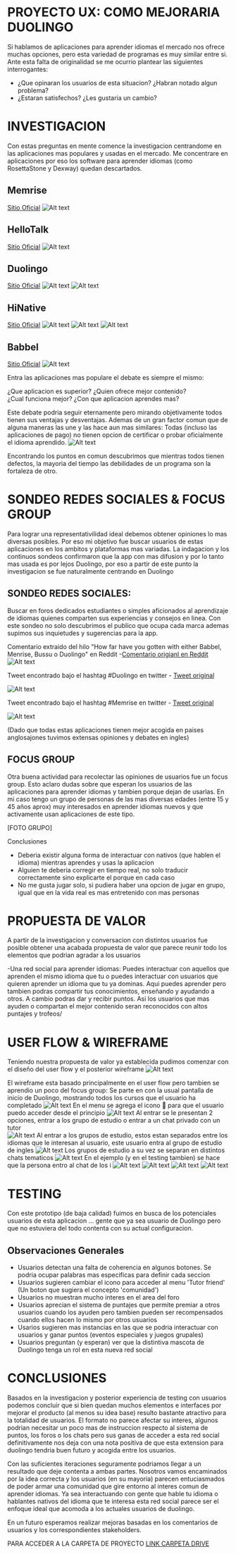# PROYECTO UX: COMO MEJORARIA DUOLINGO

  Si hablamos de aplicaciones para aprender idiomas el mercado nos ofrece muchas opciones, pero esta variedad de programas es muy similar entre si. Ante esta falta de originalidad se me ocurrio plantear las siguientes interrogantes:

* ¿Que opinaran los usuarios de esta situacion? ¿Habran notado algun problema?
* ¿Estaran satisfechos?  ¿Les gustaria un cambio?
  
  

# INVESTIGACION
Con estas preguntas en mente comence la investigacion centrandome en las aplicaciones mas populares y usadas en el mercado. Me concentrare en aplicaciones por eso los software para aprender idiomas (como RosettaStone y Dexway) quedan descartados. 


## Memrise 
 [Sitio Oficial](https://www.memrise.com/)
![Alt text](https://github.com/minimalista12/Proyecto-Final/blob/master/imagenes/memrise.png?raw=true " ")

## HelloTalk 
 [Sitio Oficial](https://www.hellotalk.com/)
![Alt text](https://github.com/minimalista12/Proyecto-Final/blob/master/imagenes/Hellotalk1.png?raw=true " ")

## Duolingo 
 [Sitio Oficial](https://www.duolingo.com/)
![Alt text](https://github.com/minimalista12/Proyecto-Final/blob/master/imagenes/Duolingo1.png?raw=true " ")
![Alt text](https://github.com/minimalista12/Proyecto-Final/blob/master/imagenes/Duolingo2.png?raw=true " ")


## HiNative
 [Sitio Oficial](https://hinative.com/es-MX)
![Alt text](https://github.com/minimalista12/Proyecto-Final/blob/master/imagenes/Hinative1.png?raw=true " ")
![Alt text](https://github.com/minimalista12/Proyecto-Final/blob/master/imagenes/Hinative2.png?raw=true " ")
![Alt text](https://github.com/minimalista12/Proyecto-Final/blob/master/imagenes/Hinative3.png?raw=true " ")


## Babbel
 [Sitio Oficial](https://www.babbel.com/)
![Alt text](https://github.com/minimalista12/Proyecto-Final/blob/master/imagenes/babbel.png?raw=true " ")






Entra las aplicaciones mas populare el debate es siempre el mismo:

¿Que aplicacion es superior?  ¿Quien ofrece mejor contenido?  
¿Cual funciona mejor?  ¿Con que aplicacion aprendes mas?

Este debate podria seguir eternamente pero mirando objetivamente todos tienen sus ventajas y desventajas. Ademas de un gran factor comun que de alguna maneras las une y las hace aun mas similares: 
Todas (incluso las aplicaciones de pago) no tienen opcion de certificar o probar oficialmente el idioma aprendido.
![Alt text](https://github.com/minimalista12/Proyecto-Final/blob/master/imagenes/2018-03-08-09-33-docs.google.com.png?raw=true " ")

Encontrando los puntos en comun descubrimos que mientras todos tienen defectos, la mayoria del tiempo las debilidades de un programa son la fortaleza de otro.


# SONDEO REDES SOCIALES & FOCUS GROUP 

Para lograr una representativilidad ideal debemos obtener opiniones lo mas diversas posibles. Por eso mi objetivo fue buscar usuarios de estas aplicaciones en los ambitos y plataformas mas variadas. La indagacion y los continuos sondeos confirmaron que la app con mas difusion y por lo tanto mas usada es por lejos Duolingo, por eso a partir de este punto la investigacion se fue naturalmente centrando en Duolingo



## SONDEO REDES SOCIALES: 
Buscar en foros dedicados estudiantes o simples aficionados al aprendizaje de idiomas quienes comparten sus experiencias y consejos en linea. Con este sondeo no solo descubrimos el publico que ocupa cada marca ademas supimos sus inquietudes y sugerencias para la app.

Comentario extraido del hilo "How far have you gotten with either Babbel, Menrise, Bussu o Duolingo" en Reddit -[Comentario origianl en Reddit](https://www.reddit.com/r/languagelearning/comments/6cpf44/how_far_have_you_gotten_with_either_duolingo_or/)
![Alt text](https://github.com/minimalista12/Proyecto-Final/blob/master/imagenes/2018-03-09-11-23-www.reddit.com.png?raw=true " ")

Tweet encontrado bajo el hashtag #Duolingo en twitter - [Tweet original](https://twitter.com/archer_liv/status/969697252376690689)

![Alt text](https://github.com/minimalista12/Proyecto-Final/blob/master/imagenes/2018-03-13-13-53-twitter.com.png?raw=true " ")

Tweet encontrado bajo el hashtag #Memrise en twitter - [Tweet original](https://twitter.com/trontsephore/status/941245600158318593)

![Alt text](https://github.com/minimalista12/Proyecto-Final/blob/master/imagenes/2018-03-13-20-56-twitter.com.png?raw=true " ")

(Dado que todas estas aplicaciones tienen mejor acogida en paises anglosajones tuvimos extensas opiniones y debates en ingles)



## FOCUS GROUP 

Otra buena actividad para recolectar las opiniones de usuarios fue un focus group. Esto aclaro dudas sobre que esperan los usuarios de las aplicaciones para aprender idiomas y tambien porque dejan de usarlas.  En mi caso tengo un grupo de personas de las mas diversas edades (entre 15 y 45 años aprox) muy interesados en aprender idiomas nuevos y que activamente usan aplicaciones de este tipo. 



[FOTO GRUPO] 

Conclusiones
+  Deberia existir alguna forma de interactuar con nativos (que hablen el idioma) mientras aprendes y usas la aplicacion
+  Alguien te deberia corregir en tiempo real, no solo traducir correctamente sino explicarte el porque en cada caso
+  No me gusta jugar solo, si pudiera haber una opcion de jugar en grupo, igual que en la vida real es mas entretenido con mas personas




# PROPUESTA DE VALOR 
A partir de la investigacion y conversacion con distintos usuarios fue posible obtener una acabada propuesta de valor que parece reunir todo los elementos que podrian agradar a los usuarios

-Una red social para aprender idiomas: Puedes interactuar con aquellos que aprenden el mismo idioma que tu o puedes interactuar con usuarios que quieren aprender un idioma que tu ya dominas. Aqui puedes aprender pero tambien podras compartir tus conocimientos, enseñando y ayudando a otros. A cambio podras dar y recibir puntos. Asi los usuarios que mas ayuden o compartan el mejor contenido seran reconocidos con altos puntajes y trofeos/



# USER FLOW & WIREFRAME
Teniendo nuestra propuesta de valor ya establecida pudimos comenzar con el diseño del user flow y el posterior wireframe 
![Alt text](https://github.com/minimalista12/Proyecto-Final/blob/master/imagenes/nuevo1.jpg?raw=true " ")


 El wireframe esta basado principalmente en el user flow pero tambien se aprendio un poco del focus group:
 Se parte en con la usual pantalla de inicio de Duolingo, mostrando todos los cursos que el usuario ha completado
 ![Alt text](https://github.com/minimalista12/Proyecto-Final/blob/master/imagenes/duo1.jpg?raw=true " ")
 En el menu se agrega el icono 💬 para que el usuario puedo acceder desde el principio
 ![Alt text](https://github.com/minimalista12/Proyecto-Final/blob/master/imagenes/duo2.jpg?raw=true " ") 
 Al entrar se le presentan 2 opciones, entrar a los grupo de estudio o entrar a un chat privado con un tutor  
 ![Alt text](https://github.com/minimalista12/Proyecto-Final/blob/master/imagenes/duo3.jpg?raw=true " ") 
 Al entrar a los grupos de estudio, estos estan separados entre los idiomas que le interesan al usuario, 
 este usuario entra al grupo de estudio de ingles
 ![Alt text](https://github.com/minimalista12/Proyecto-Final/blob/master/imagenes/duo4.jpg?raw=true " ") 
 Los grupos de estudio a su vez se separan en distintos chats tematicos
 ![Alt text](https://github.com/minimalista12/Proyecto-Final/blob/master/imagenes/duo5.jpg?raw=true " ") 
 En el ejemplo (y en el testing tambien) se hace que la persona entro al chat de los i
 ![Alt text](https://github.com/minimalista12/Proyecto-Final/blob/master/imagenes/duo6.jpg?raw=true " ") 
 ![Alt text](https://github.com/minimalista12/Proyecto-Final/blob/master/imagenes/duo7.jpg?raw=true " ") 
 ![Alt text](https://github.com/minimalista12/Proyecto-Final/blob/master/imagenes/duo8.jpg?raw=true " ") 
 ![Alt text](https://github.com/minimalista12/Proyecto-Final/blob/master/imagenes/duo9.jpg?raw=true " ")





# TESTING 
Con este prototipo (de baja calidad) fuimos en busca de los potenciales usuarios de esta aplicacion ... gente que ya sea usuario de Duolingo pero que no estuviera del todo contenta con su actual configuracion. 

## Observaciones Generales

- Usuarios detectan una falta de coherencia en algunos botones. Se podria ocupar palabras mas especificas para definir cada seccion
- Usuarios sugieren cambiar el icono para acceder al menu 'Tutor friend' (Un boton que sugiera el concepto 'comunidad')
- Usuarios no muestran mucho interes en el area del foro 
- Usuarios aprecian el sistema de puntajes que permite premiar a otros usuarios cuando los ayuden pero tambien pueden ser recompensados   cuando ellos hacen lo mismo por otros usuarios 
- Usarios sugieren mas instancias en las que se podria interactuar con usuarios y ganar puntos (eventos especiales y juegos grupales)
- Usuarios preguntan (y esperan) ver que la distintiva mascota de Duolingo tenga un rol en esta nueva red social 


# CONCLUSIONES 

Basados en la investigacion y posterior experiencia de testing con usuarios podemos concluir que si bien quedan muchos elementos e interfaces por mejorar el producto (al menos su idea base) resulto bastante atractivo para la totalidad de usuarios. El formato no parece afectar su interes, algunos podrian necesitar un poco mas de instruccion respecto al sistema de puntos, los foros o los chats pero sus ganas de acceder a esta red social definitivamente nos deja con una nota positiva de que esta extension para duolingo tendria buen futuro y acogida entre los usuarios. 

Con las suficientes iteraciones seguramente podriamos llegar a un resultado que deje contenta a ambas partes. Nosotros vamos encaminados por la idea correcta y los usuarios (en su mayoria) parecen entuciasmados de poder armar una comunidad que gire entorno al interes comun de aprender idiomas. Ya sea interactuando con gente que hable tu idioma o hablantes nativos del idioma que te interesa esta red social parece ser el enfoque ideal que acomoda a los actuales usuarios de duolingo. 

En un futuro esperamos realizar mejoras basadas en los comentarios de usuarios y los correspondientes stakeholders. 

PARA ACCEDER A LA CARPETA DE PROYECTO  [LINK CARPETA DRIVE](https://drive.google.com/drive/folders/1XMHPcbe7SM0NZbfXUVZtRjpN4kwgKLoc)
